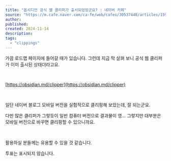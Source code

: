 ```yaml
---
title: "옵시디언 공식 웹 클리퍼가 출시되었었군요? : 네이버 카페"
source: "https://m.cafe.naver.com/ca-fe/web/cafes/30537448/articles/15909?fromList=true&tc=cafe_home_all_articles"
author:
published:
created: 2024-11-14
description:
tags:
  - "clippings"
---
```

가끔 로드맵 페이지에 들어갈 때가 있습니다. 그런데 지금 막 살펴 보니 공식 웹 클리퍼가 이미 출시된 상태더라고요.

​

[https://obsidian.md/clipper](https://obsidian.md/clipper)

​

일단 네이버 블로그 모바일 버전을 실험적으로 클리핑해 보았는데, 잘 되는군요.

다만 많은 클리퍼가 그렇듯이 일반 컴퓨터 버전으로 결과물이 영... 그렇지만 대부분은 모바일 버전으로 바꾸면 클리핑할 수 있으니까요.

​

활용하실 분들께는 유용할 수 있을 것 같습니다.

투표는 표시되지 않습니다.